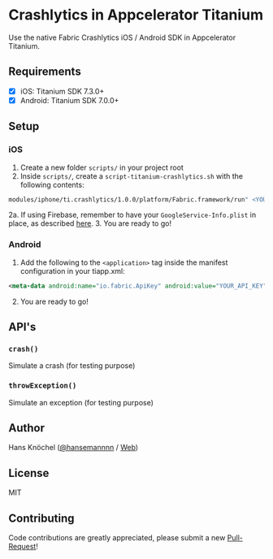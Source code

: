 # Crashlytics in Appcelerator Titanium

Use the native Fabric Crashlytics iOS / Android SDK in Appcelerator Titanium.

## Requirements

- [x] iOS: Titanium SDK 7.3.0+
- [x] Android: Titanium SDK 7.0.0+

## Setup

### iOS

1. Create a new folder `scripts/` in your project root
2. Inside `scripts/`, create a `script-titanium-crashlytics.sh` with the following contents:
```sh
modules/iphone/ti.crashlytics/1.0.0/platform/Fabric.framework/run" <YOUR_API_KEY> <YOUR_SECRET_KEY>
```
2a. If using Firebase, remember to have your `GoogleService-Info.plist` in place, as described [here](https://github.com/hansemannn/titanium-firebase).
3. You are ready to go!

### Android

1. Add the following to the `<application>` tag inside the manifest configuration in your tiapp.xml:
```xml
<meta-data android:name="io.fabric.ApiKey" android:value="YOUR_API_KEY" />
```
2. You are ready to go!

## API's

### `crash()`

Simulate a crash (for testing purpose)

### `throwException()`

Simulate an exception (for testing purpose)

## Author

Hans Knöchel ([@hansemannnn](https://twitter.com/hansemannnn) / [Web](https://hans-knoechel.de))

## License

MIT

## Contributing

Code contributions are greatly appreciated, please submit a new [Pull-Request](https://github.com/hansemannn/titanium-crashlytics/pull/new/master)!

